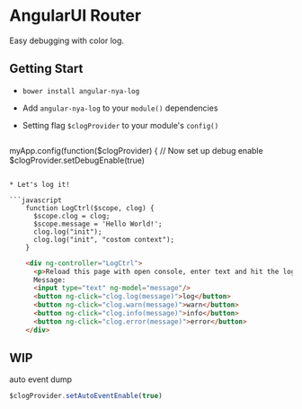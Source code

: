 # AngularUI Router

Easy debugging with color log.

## Getting Start

 * `bower install angular-nya-log`
 * Add `angular-nya-log` to your `module()` dependencies
 * Setting flag `$clogProvider` to your module's `config()`


   ```javascript
myApp.config(function($clogProvider) {
  // Now set up debug enable
  $clogProvider.setDebugEnable(true)
   ```

 * Let's log it! 

   ```javascript
       function LogCtrl($scope, clog) {
         $scope.clog = clog;
         $scope.message = 'Hello World!';
         clog.log("init");
         clog.log("init", "costom context");
       }
   ```
   ```html
       <div ng-controller="LogCtrl">
         <p>Reload this page with open console, enter text and hit the log button...</p>
         Message:
         <input type="text" ng-model="message"/>
         <button ng-click="clog.log(message)">log</button>
         <button ng-click="clog.warn(message)">warn</button>
         <button ng-click="clog.info(message)">info</button>
         <button ng-click="clog.error(message)">error</button>
       </div>
   ```


## WIP

auto event dump

   ```javascript
  $clogProvider.setAutoEventEnable(true) 
   ```

